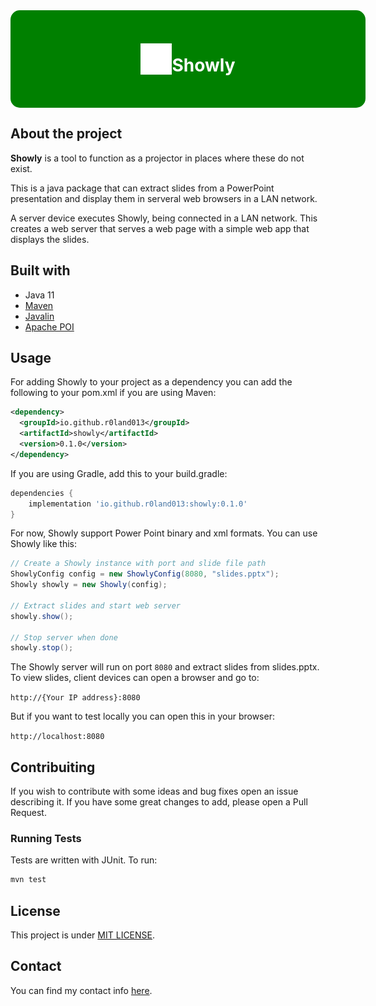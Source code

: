 
<div style="display:flex; flex-direction:row; justify-content:center; align-items:center; align-content:center; justify-items:center; width:100%; background-color:green; border-radius: 15px; padding:2rem;">
    <img src="src/main/resources/static/assets/images/logo.svg" alt="Logo" style="height:50px;">
    <h1 style="color:white;text-align: center;">Showly</h1>
</div>

## About the project

**Showly** is a tool to function as a projector in places where these do not exist.

This is a java package that can extract slides from a PowerPoint presentation and display them in serveral web browsers in a LAN network.

A server device executes Showly, being connected in a LAN network. This creates a web server
that serves a web page with a simple web app that displays the slides.

## Built with

- Java 11
- [Maven](https://maven.apache.org/index.html)
- [Javalin](https://javalin.io/)
- [Apache POI](https://poi.apache.org/)

## Usage

For adding Showly to your project as a dependency you can add the following to your pom.xml if you are using Maven:

```xml
<dependency>
  <groupId>io.github.r0land013</groupId>
  <artifactId>showly</artifactId>
  <version>0.1.0</version>
</dependency>
```

If you are using Gradle, add this to your build.gradle:

```groovy
dependencies {
    implementation 'io.github.r0land013:showly:0.1.0'
}
```

For now, Showly support Power Point binary and xml formats. You can use Showly like this:

```Java
// Create a Showly instance with port and slide file path
ShowlyConfig config = new ShowlyConfig(8080, "slides.pptx");
Showly showly = new Showly(config);

// Extract slides and start web server
showly.show();

// Stop server when done
showly.stop();
``` 

The Showly server will run on port `8080` and extract slides from slides.pptx.
To view slides, client devices can open a browser and go to:

`http://{Your IP address}:8080`

But if you want to test locally you can open this in your browser:

`http://localhost:8080`

## Contribuiting

If you wish to contribute with some ideas and bug fixes open an issue describing it.
If you have some great changes to add, please open a Pull Request.

### Running Tests
Tests are written with JUnit. To run:

```bash
mvn test
```

## License

This project is under [MIT LICENSE](/LICENSE).

## Contact

You can find my contact info [here](https://r0land013.github.io/).